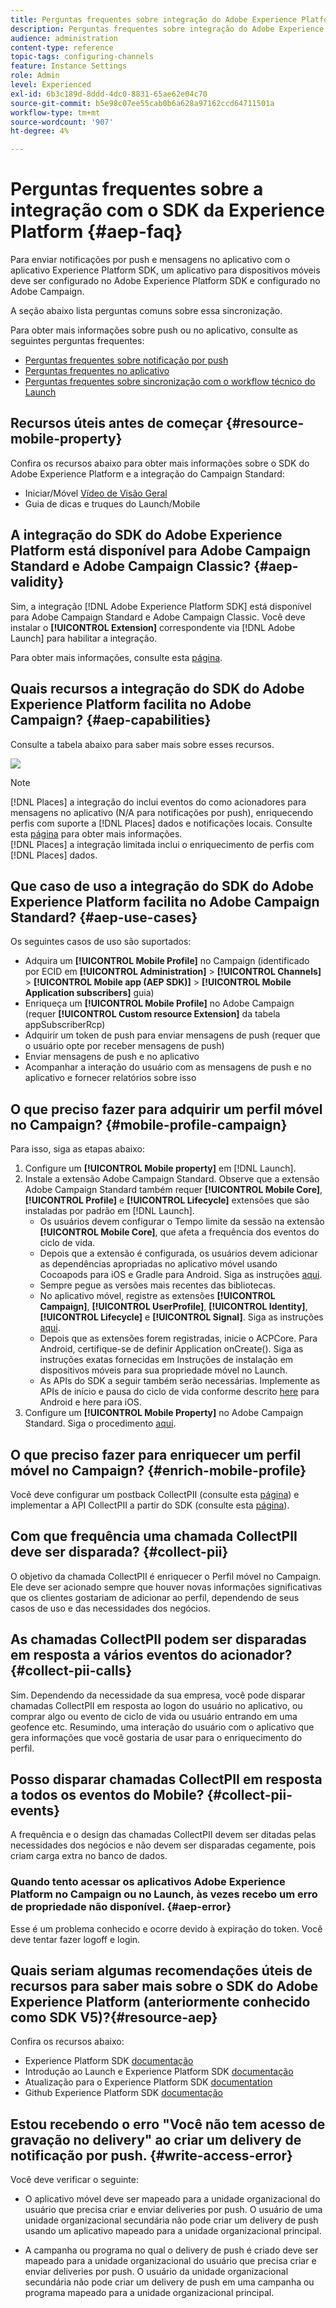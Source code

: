 ```yaml
---
title: Perguntas frequentes sobre integração do Adobe Experience Platform SDK e Adobe Campaign
description: Perguntas frequentes sobre integração do Adobe Experience Platform SDK e Adobe Campaign
audience: administration
content-type: reference
topic-tags: configuring-channels
feature: Instance Settings
role: Admin
level: Experienced
exl-id: 6b3c189d-8ddd-4dc0-8831-65ae62e04c70
source-git-commit: b5e98c07ee55cab0b6a628a97162ccd64711501a
workflow-type: tm+mt
source-wordcount: '907'
ht-degree: 4%

---
```


# Perguntas frequentes sobre a integração com o SDK da Experience Platform {#aep-faq}

Para enviar notificações por push e mensagens no aplicativo com o aplicativo Experience Platform SDK, um aplicativo para dispositivos móveis deve ser configurado no Adobe Experience Platform SDK e configurado no Adobe Campaign.

A seção abaixo lista perguntas comuns sobre essa sincronização.

Para obter mais informações sobre push ou no aplicativo, consulte as seguintes perguntas frequentes:

* [Perguntas frequentes sobre notificação por push](../../channels/using/about-push-notifications.md#push-faq)
* [Perguntas frequentes no aplicativo](../../channels/using/in-app-faq.md)
* [Perguntas frequentes sobre sincronização com o workflow técnico do Launch](../../administration/using/syncwithlaunch-faq.md)

## Recursos úteis antes de começar {#resource-mobile-property}

Confira os recursos abaixo para obter mais informações sobre o SDK do Adobe Experience Platform e a integração do Campaign Standard:

* Iniciar/Móvel [Vídeo de Visão Geral](https://www.adobe.com/experience-platform/launch.html#acpl-mobile-video)
* Guia de dicas e truques do Launch/Mobile [](https://www.adobe.com/content/dam/dx/us/en/products/experience-platform/launch-tag-manager/pdfs/adobe-cloud-platform-launch-tips-and-tricks-sheet.pdf)

## A integração do SDK do Adobe Experience Platform está disponível para Adobe Campaign Standard e Adobe Campaign Classic? {#aep-validity}

Sim, a integração [!DNL Adobe Experience Platform SDK] está disponível para Adobe Campaign Standard e Adobe Campaign Classic. Você deve instalar o **[!UICONTROL Extension]** correspondente via [!DNL Adobe Launch] para habilitar a integração.

Para obter mais informações, consulte esta [página](https://aep-sdks.gitbook.io/docs/using-mobile-extensions/adobe-campaign-standard).

## Quais recursos a integração do SDK do Adobe Experience Platform facilita no Adobe Campaign? {#aep-capabilities}

Consulte a tabela abaixo para saber mais sobre esses recursos.

![](assets/faq.png)

>[!NOTE]
>
>[!DNL Places] a integração do inclui eventos do como acionadores para mensagens no aplicativo (N/A para notificações por push), enriquecendo perfis com suporte a  [!DNL Places] dados e notificações locais. Consulte esta [página](../../channels/using/preparing-and-sending-an-in-app-message.md) para obter mais informações. <br>[!DNL Places] a integração limitada inclui o enriquecimento de perfis com  [!DNL Places] dados.

## Que caso de uso a integração do SDK do Adobe Experience Platform facilita no Adobe Campaign Standard? {#aep-use-cases}

Os seguintes casos de uso são suportados:

* Adquira um **[!UICONTROL Mobile Profile]** no Campaign (identificado por ECID em **[!UICONTROL Administration]** > **[!UICONTROL Channels]** > **[!UICONTROL Mobile app (AEP SDK)]** > **[!UICONTROL Mobile Application subscribers]** guia)
* Enriqueça um **[!UICONTROL Mobile Profile]** no Adobe Campaign (requer **[!UICONTROL Custom resource Extension]** da tabela appSubscriberRcp)
* Adquirir um token de push para enviar mensagens de push (requer que o usuário opte por receber mensagens de push)
* Enviar mensagens de push e no aplicativo
* Acompanhar a interação do usuário com as mensagens de push e no aplicativo e fornecer relatórios sobre isso

## O que preciso fazer para adquirir um perfil móvel no Campaign? {#mobile-profile-campaign}

Para isso, siga as etapas abaixo:

1. Configure um **[!UICONTROL Mobile property]** em [!DNL Launch].
1. Instale a extensão Adobe Campaign Standard. Observe que a extensão Adobe Campaign Standard também requer **[!UICONTROL Mobile Core]**, **[!UICONTROL Profile]** e **[!UICONTROL Lifecycle]** extensões que são instaladas por padrão em [!DNL Launch].
   * Os usuários devem configurar o Tempo limite da sessão na extensão **[!UICONTROL Mobile Core]**, que afeta a frequência dos eventos do ciclo de vida.
   * Depois que a extensão é configurada, os usuários devem adicionar as dependências apropriadas no aplicativo móvel usando Cocoapods para iOS e Gradle para Android. Siga as instruções [aqui](https://aep-sdks.gitbook.io/docs/using-mobile-extensions/adobe-campaign-standard).
   * Sempre pegue as versões mais recentes das bibliotecas.
   * No aplicativo móvel, registre as extensões **[!UICONTROL Campaign]**, **[!UICONTROL UserProfile]**, **[!UICONTROL Identity]**, **[!UICONTROL Lifecycle]** e **[!UICONTROL Signal]**. Siga as instruções [aqui](https://aep-sdks.gitbook.io/docs/using-mobile-extensions/adobe-campaign-standard#register-the-campaign-standard-extension-with-mobile-core).
   * Depois que as extensões forem registradas, inicie o ACPCore. Para Android, certifique-se de definir Application onCreate(). Siga as instruções exatas fornecidas em Instruções de instalação em dispositivos móveis para sua propriedade móvel no Launch.
   * As APIs do SDK a seguir também serão necessárias. Implemente as APIs de início e pausa do ciclo de vida conforme descrito [here](https://aep-sdks.gitbook.io/docs/using-mobile-extensions/mobile-core/lifecycle/lifecycle-extension-in-android) para Android e here para iOS.
1. Configure um **[!UICONTROL Mobile Property]** no Adobe Campaign Standard. Siga o procedimento [aqui](../../administration/using/configuring-a-mobile-application.md#channel-specific-config).

## O que preciso fazer para enriquecer um perfil móvel no Campaign? {#enrich-mobile-profile}

Você deve configurar um postback CollectPII (consulte esta [página](../../administration/using/configuring-rules-launch.md#pii-postback)) e implementar a API CollectPII a partir do SDK (consulte esta [página](https://aep-sdks.gitbook.io/docs/using-mobile-extensions/mobile-core/mobile-core-api-reference#collect-pii)).

## Com que frequência uma chamada CollectPII deve ser disparada? {#collect-pii}

O objetivo da chamada CollectPII é enriquecer o Perfil móvel no Campaign. Ele deve ser acionado sempre que houver novas informações significativas que os clientes gostariam de adicionar ao perfil, dependendo de seus casos de uso e das necessidades dos negócios.

## As chamadas CollectPII podem ser disparadas em resposta a vários eventos do acionador? {#collect-pii-calls}

Sim. Dependendo da necessidade da sua empresa, você pode disparar chamadas CollectPII em resposta ao logon do usuário no aplicativo, ou comprar algo ou evento de ciclo de vida ou usuário entrando em uma geofence etc. Resumindo, uma interação do usuário com o aplicativo que gera informações que você gostaria de usar para o enriquecimento do perfil.

## Posso disparar chamadas CollectPII em resposta a todos os eventos do Mobile? {#collect-pii-events}

A frequência e o design das chamadas CollectPII devem ser ditadas pelas necessidades dos negócios e não devem ser disparadas cegamente, pois criam carga extra no banco de dados.

### Quando tento acessar os aplicativos Adobe Experience Platform no Campaign ou no Launch, às vezes recebo um erro de propriedade não disponível. {#aep-error}

Esse é um problema conhecido e ocorre devido à expiração do token. Você deve tentar fazer logoff e login.

## Quais seriam algumas recomendações úteis de recursos para saber mais sobre o SDK do Adobe Experience Platform (anteriormente conhecido como SDK V5)?{#resource-aep}

Confira os recursos abaixo:

* Experience Platform SDK [documentação](https://aep-sdks.gitbook.io/docs/)
* Introdução ao Launch e Experience Platform SDK [documentação](https://aep-sdks.gitbook.io/docs/getting-started/create-a-mobile-property)
* Atualização para o Experience Platform SDK [documentation](https://aep-sdks.gitbook.io/docs/resources/upgrading-to-aep)
* Github Experience Platform SDK [documentação](https://github.com/Adobe-Marketing-Cloud/acp-sdks/)

## Estou recebendo o erro &quot;Você não tem acesso de gravação no delivery&quot; ao criar um delivery de notificação por push. {#write-access-error}

Você deve verificar o seguinte:

* O aplicativo móvel deve ser mapeado para a unidade organizacional do usuário que precisa criar e enviar deliveries por push. O usuário de uma unidade organizacional secundária não pode criar um delivery de push usando um aplicativo mapeado para a unidade organizacional principal.

* A campanha ou programa no qual o delivery de push é criado deve ser mapeado para a unidade organizacional do usuário que precisa criar e enviar deliveries por push. O usuário da unidade organizacional secundária não pode criar um delivery de push em uma campanha ou programa mapeado para a unidade organizacional principal.
